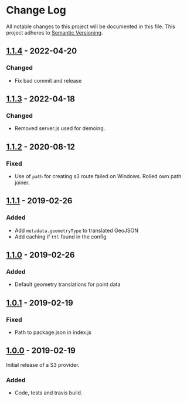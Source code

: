 # Change Log
All notable changes to this project will be documented in this file.
This project adheres to [Semantic Versioning](http://semver.org/).

## [1.1.4] - 2022-04-20
### Changed
* Fix bad commit and release

## [1.1.3] - 2022-04-18
### Changed
* Removed server.js used for demoing.

## [1.1.2] - 2020-08-12
### Fixed
* Use of `path` for creating s3 route failed on Windows. Rolled own path joiner.

## [1.1.1] - 2019-02-26
### Added
* Add `metadata.geometryType` to translated GeoJSON
* Add caching if `ttl` found in the config

## [1.1.0] - 2019-02-26
### Added
* Default geometry translations for point data

## [1.0.1] - 2019-02-19
### Fixed
* Path to package.json in index.js

## [1.0.0] - 2019-02-19
Initial release of a S3 provider.

### Added
* Code, tests and travis build.

[1.1.4]: https://github.com/koopjs/koop-provider-s3-select/compare/v1.1.3...v1.1.4
[1.1.3]: https://github.com/koopjs/koop-provider-s3-select/compare/v1.1.2...v1.1.3
[1.1.2]: https://github.com/koopjs/koop-provider-s3-select/compare/v1.1.1...v1.1.2
[1.1.1]: https://github.com/koopjs/koop-provider-s3-select/compare/v1.1.0...v1.1.1
[1.1.0]: https://github.com/koopjs/koop-provider-s3-select/compare/v1.0.1...v1.1.0
[1.0.1]: https://github.com/koopjs/koop-provider-s3-select/compare/v1.0.0...v1.0.1
[1.0.0]: https://github.com/koopjs/koop-provider-s3-select.git/releases/tag/v1.0.0